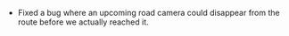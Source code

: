 - Fixed a bug where an upcoming road camera could disappear from the route before we actually reached it.
